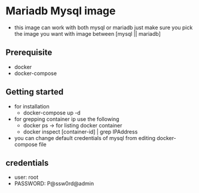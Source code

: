 # Mariadb Mysql image

- this image can work with both mysql or mariadb just make sure you pick the image you want with image between [mysql || mariadb]

## Prerequisite

- docker
- docker-compose

## Getting started

- for installation
  - docker-compose up -d
- for grepping container ip use the following
  - docker ps -> for listing docker container
  - docker inspect [container-id] | grep IPAddress
- you can change default credentials of mysql from editing  docker-compose file

## credentials

- user: root
- PASSWORD: P@ssw0rd@admin
